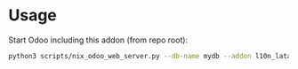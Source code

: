 # Usage

Start Odoo including this addon (from repo root):

```bash
python3 scripts/nix_odoo_web_server.py --db-name mydb --addon l10n_latam_invoice_document
```

